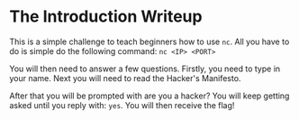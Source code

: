 # The Introduction Writeup

This is a simple challenge to teach beginners how to use `nc`. All you have to do is simple do the following command:
`nc <IP> <PORT>`

You will then need to answer a few questions. Firstly, you need to type in your name. Next you will need to read the Hacker's Manifesto.

After that you will be prompted with are you a hacker? You will keep getting asked until you reply with: `yes`. You will then receive the flag!
